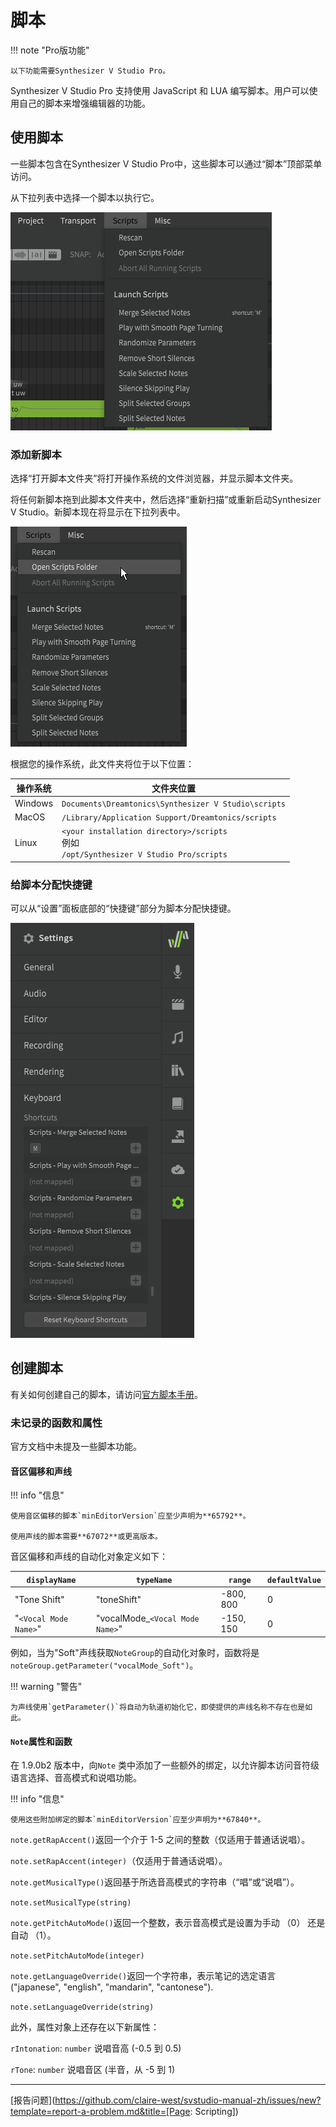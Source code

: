 # 脚本

!!! note "Pro版功能"

    以下功能需要Synthesizer V Studio Pro。

Synthesizer V Studio Pro 支持使用 JavaScript 和 LUA 编写脚本。用户可以使用自己的脚本来增强编辑器的功能。

## 使用脚本

一些脚本包含在Synthesizer V Studio Pro中，这些脚本可以通过“脚本”顶部菜单访问。

从下拉列表中选择一个脚本以执行它。

![脚本下拉列表](../img/advanced/scripts.png)

### 添加新脚本

选择“打开脚本文件夹”将打开操作系统的文件浏览器，并显示脚本文件夹。

将任何新脚本拖到此脚本文件夹中，然后选择“重新扫描”或重新启动Synthesizer V Studio。新脚本现在将显示在下拉列表中。

![脚本文件夹](../img/advanced/scripts-open-folder.png)

根据您的操作系统，此文件夹将位于以下位置：

|操作系统|文件夹位置|
|---|---|
|Windows|`Documents\Dreamtonics\Synthesizer V Studio\scripts`|
|MacOS|`/Library/Application Support/Dreamtonics/scripts`|
|Linux|`<your installation directory>/scripts`<br/>例如<br/>`/opt/Synthesizer V Studio Pro/scripts`|

### 给脚本分配快捷键

可以从“设置”面板底部的“快捷键”部分为脚本分配快捷键。

![给脚本分配快捷键](../img/advanced/scripts-keybind.png)

## 创建脚本

有关如何创建自己的脚本，请访问[官方脚本手册](https://resource.dreamtonics.com/scripting/)。

### 未记录的函数和属性

官方文档中未提及一些脚本功能。

#### 音区偏移和声线

!!! info "信息"

    使用音区偏移的脚本`minEditorVersion`应至少声明为**65792**。

    使用声线的脚本需要**67072**或更高版本。

音区偏移和声线的自动化对象定义如下：

|`displayName`|`typeName`|`range`|`defaultValue`|
|---|---|---|---|
|"Tone Shift"|"toneShift"|-800, 800|0|
|"`<Vocal Mode Name>`"|"vocalMode_`<Vocal Mode Name>`"|-150, 150|0|

例如，当为"Soft"声线获取`NoteGroup`的自动化对象时，函数将是`noteGroup.getParameter("vocalMode_Soft")`。

!!! warning "警告"

    为声线使用`getParameter()`将自动为轨道初始化它，即使提供的声线名称不存在也是如此。

#### `Note`属性和函数

在 1.9.0b2 版本中，向`Note` 类中添加了一些额外的绑定，以允许脚本访问音符级语言选择、音高模式和说唱功能。

!!! info "信息"

    使用这些附加绑定的脚本`minEditorVersion`应至少声明为**67840**。

`note.getRapAccent()`返回一个介于 1-5 之间的整数（仅适用于普通话说唱）。

`note.setRapAccent(integer)`（仅适用于普通话说唱）。

`note.getMusicalType()`返回基于所选音高模式的字符串（“唱”或“说唱”）。

`note.setMusicalType(string)`

`note.getPitchAutoMode()`返回一个整数，表示音高模式是设置为手动 （0） 还是自动 （1）。

`note.setPitchAutoMode(integer)`

`note.getLanguageOverride()`返回一个字符串，表示笔记的选定语言("japanese", "english", "mandarin", "cantonese").

`note.setLanguageOverride(string)`


此外，属性对象上还存在以下新属性：

`rIntonation`: `number` 说唱音高 (-0.5 到 0.5)

`rTone`: `number` 说唱音区 (半音，从 -5 到 1)

---

[报告问题](https://github.com/claire-west/svstudio-manual-zh/issues/new?template=report-a-problem.md&title=[Page: Scripting])